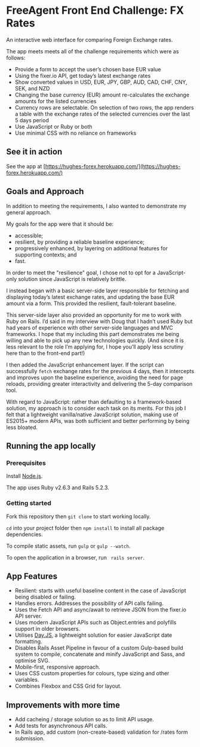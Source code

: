 # FreeAgent Front End Challenge: FX Rates
An interactive web interface for comparing Foreign Exchange rates. 

The app meets meets all of the challenge requirements which were as follows:
- Provide a form to accept the user’s chosen base EUR value 
- Using the fixer.io​ API, get today’s latest exchange rates
- Show converted values in USD, EUR, JPY, GBP, AUD, CAD, CHF, CNY, SEK, and NZD
- Changing the base currency (EUR) amount re-calculates the exchange amounts for the listed currencies
- Currency rows are selectable. On selection of two rows, the app renders a table with the exchange rates of the selected currencies over the last 5 days period
- Use JavaScript or Ruby or both
- Use minimal CSS with no reliance on frameworks

## See it in action

See the app at [https://hughes-forex.herokuapp.com/](https://hughes-forex.herokuapp.com/)

## Goals and Approach
In addition to meeting the requirements, I also wanted to demonstrate my general approach.

My goals for the app were that it should be:
- accessible; 
- resilient, by providing a reliable baseline experience; 
- progressively enhanced, by layering on additional features for supporting contexts; and 
- fast.

In order to meet the "resilience" goal, I chose not to opt for a JavaScript-only solution since JavaScript is relatively brittle.

I instead began with a basic server-side layer responsible for fetching and displaying today’s latest exchange rates, and updating the base EUR amount via a form. This provided the resilient, fault-tolerant baseline.

This server-side layer also provided an opportunity for me to work with Ruby on Rails. I’d said in my interview with Doug that I hadn’t used Ruby but had years of experience with other server-side languages and MVC frameworks. I hope that my including this part demonstrates me being willing and able to pick up any new technologies quickly. (And since it is less relevant to the role I’m applying for, I hope you’ll apply less scrutiny here than to the front-end part!)

I then added the JavaScript enhancement layer. If the script can successfully `fetch` exchange rates for the previous 4 days, then it intercepts and improves upon the baseline experience, avoiding the need for page reloads, providing greater interactivity and delivering the 5-day comparison tool. 

With regard to JavaScript: rather than defaulting to a framework-based solution, my approach is to consider each task on its merits. For this job I felt that a lightweight vanilla/native JavaScript solution, making use of ES2015+ modern APIs, was both sufficient and better performing by being less bloated. 

## Running the app locally

### Prerequisites

Install [Node.js](https://nodejs.org/en/).

The app uses Ruby v2.6.3 and Rails 5.2.3.

### Getting started

Fork this repository then `git clone` to start working locally.

`cd` into your project folder then `npm install` to install all package dependencies.

To compile static assets, run `gulp` or `gulp --watch`.

To open the application in a browser, run ` rails server`.

## App Features
- Resilient: starts with useful baseline content in the case of JavaScript being disabled or failing.
- Handles errors. Addresses the possibility of API calls failing.
- Uses the Fetch API and async/await to retrieve JSON from the fixer.io API server.
- Uses modern JavaScript APIs such as Object.entries and polyfills support in older browsers.
- Utilises [Day.JS](https://github.com/iamkun/dayjs), a lightweight solution for easier JavaScript date formatting.
- Disables Rails Asset Pipeline in favour of a custom Gulp-based build system to compile, concatenate and minify JavaScript and Sass, and optimise SVG.
- Mobile-first, responsive approach.
- Uses CSS custom properties for colours, type sizing and other variables.
- Combines Flexbox and CSS Grid for layout.


## Improvements with more time
- Add cacheing / storage solution so as to limit API usage. 
- Add tests for asynchronous API calls.
- In Rails app, add custom (non-create-based) validation for /rates form submission.